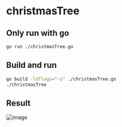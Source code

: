 # christmasTree

## Only run with go
```bash
go run ./christmasTree.go
```

## Build and run
```bash
go build -ldflags="-s" ./christmasTree.go
./christmasTree
```

## Result
![image](https://user-images.githubusercontent.com/3369193/209924677-21cf870a-ecf8-4dc3-9192-37a1189d3acf.png)

